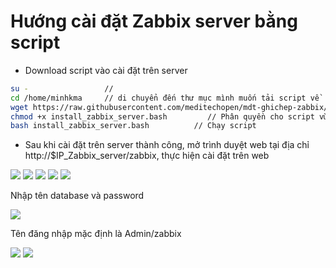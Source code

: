 # Hướng cài đặt Zabbix server bằng script

- Download script vào cài đặt trên server

```sh
su -                 //
cd /home/minhkma     // di chuyển đến thư mục mình muốn tải script về   
wget https://raw.githubusercontent.com/meditechopen/mdt-ghichep-zabbix/master/scripts/install_zabbix_server.bash     // tải script
chmod +x install_zabbix_server.bash         // Phân quyền cho script vừa tải về
bash install_zabbix_server.bash          // Chạy script
```
- Sau khi cài đặt trên server thành công, mở trình duyệt web tại địa chỉ http://$IP_Zabbix_server/zabbix, thực hiện cài đặt trên web 

<img src="https://github.com/nguyenminh12051997/mdt-ghichep-zabbix/blob/master/images/setup-01.png?raw=true">

<img src="https://github.com/nguyenminh12051997/mdt-ghichep-zabbix/blob/master/images/setup-02.png?raw=true">

<img src="https://github.com/nguyenminh12051997/mdt-ghichep-zabbix/blob/master/images/setup-03.png?raw=true">

<img src="https://github.com/nguyenminh12051997/mdt-ghichep-zabbix/blob/master/images/setup-04.png?raw=true">

<img src="https://github.com/nguyenminh12051997/mdt-ghichep-zabbix/blob/master/images/setup-05.png?raw=true">

Nhập tên database và password

<img src="https://github.com/nguyenminh12051997/mdt-ghichep-zabbix/blob/master/images/setup-06.png?raw=true">

Tên đăng nhập mặc định là Admin/zabbix

<img src="https://github.com/nguyenminh12051997/mdt-ghichep-zabbix/blob/master/images/setup-07.png?raw=true">

<img src="https://github.com/nguyenminh12051997/mdt-ghichep-zabbix/blob/master/images/setup-08.png?raw=true">
